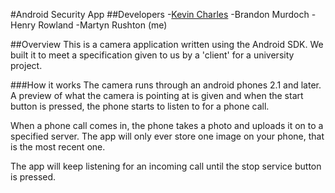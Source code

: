 #Android Security App
##Developers
-[Kevin Charles](https://github.com/kevinchar93)
-Brandon Murdoch
-Henry Rowland
-Martyn Rushton (me)

##Overview
This is a camera application written using the Android SDK. We built it to meet a specification given to us by a 'client' for a university project.

###How it works
The camera runs through an android phones 2.1 and later. A preview of what the camera is pointing at is given and when the start button is pressed, the phone starts to listen to for a phone call. 

When a phone call comes in, the phone takes a photo and uploads it on to a specified server. The app will only ever store one image on your phone, that is the most recent one. 

The app will keep listening for an incoming call until the stop service button is pressed. 